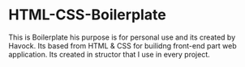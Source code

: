# HTML-CSS-Boilerplate
This is Boilerplate his purpose is for personal use and its created by Havock.  Its based from HTML &amp; CSS for builidng front-end part web application. Its created in structor that I use in every project.
